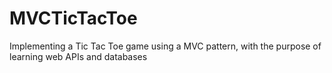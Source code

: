 # MVCTicTacToe

Implementing a Tic Tac Toe game using a MVC pattern, with the purpose of learning web APIs and databases
